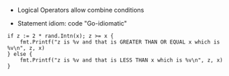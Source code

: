 - Logical Operators allow combine conditions

- Statement idiom: code "Go-idiomatic"

```
if z := 2 * rand.Intn(x); z >= x {
    fmt.Printf("z is %v and that is GREATER THAN OR EQUAL x which is %v\n", z, x)
} else {
    fmt.Printf("z is %v and that is LESS THAN x which is %v\n", z, x)
}
```


